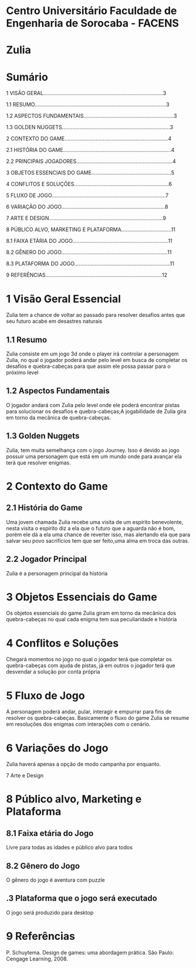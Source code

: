  # Centro Universitário Faculdade de Engenharia de Sorocaba - FACENS
 
 # Zulia














# Sumário

1  VISÃO GERAL……………………………………………………………………...3

1.1	RESUMO……………………………………………………………………………..3

1.2	ASPECTOS FUNDAMENTAIS…………………………………………………….3

1.3	GOLDEN NUGGETS……………………………………………………………….3

2 CONTEXTO DO GAME…………………………………………………………….4

2.1	HISTÓRIA DO GAME……………………………………………………………....4

2.2	PRINCIPAIS JOGADORES………………………………………………………..4

3	OBJETOS ESSENCIAIS DO GAME……………………………………………...5

4	CONFLITOS E SOLUÇÕES……………………………………………………….6

5	FLUXO DE JOGO…………………………………………………………………..7

6	VARIAÇÃO DO JOGO…………………………………………………………….8

7	ARTE E DESIGN…………………………………………………………………..9

8	PÚBLICO ALVO, MARKETING E PLATAFORMA…………………………….11

8.1	FAIXA ETÁRIA DO JOGO………………………………………………………..11

8.2	GÊNERO DO JOGO………………………………………………………………11

8.3 	PLATAFORMA DO JOGO………………………………………………………..11

9	REFERÊNCIAS…………………………………………………………………….12


# 1 Visão Geral Essencial

Zulia tem a chance de voltar ao passado para resolver  desafios antes que seu futuro acabe em desastres naturais

## 1.1 Resumo	

Zulia consiste em um jogo 3d onde o player irá controlar a personagem Zulia, no qual o jogador poderá andar pelo level em busca de completar os desafios e  quebra-cabeças para que assim ele possa passar para o próximo level

## 1.2 Aspectos Fundamentais

O jogador  andará com Zulia  pelo level onde ele poderá encontrar pistas para solucionar os desafios e quebra-cabeças;A jogabilidade de Zulia gira em torno  da mecânica  de quebra-cabeças.

## 1.3 Golden Nuggets

Zulia, tem muita semelhança com o jogo  Journey. Isso é devido ao jogo possuir uma personagem  que está em um mundo  onde para avançar  ela terá que resolver enigmas.

# 2 Contexto do Game

## 2.1 História do Game

Uma jovem chamada Zulia recebe uma visita de um espírito benevolente, nesta visita o espírito diz a ela que o futuro que  a aguarda não é bom, porém ele dá a ela uma chance de reverter  isso, mas alertando ela que para salvar seu povo sacrifícios tem que ser feito,uma alma em troca das outras.

## 2.2 Jogador Principal

Zulia é a personagem principal da história

# 3 Objetos Essenciais do Game

Os objetos essenciais do game Zulia giram em torno da mecânica dos quebra-cabeças no qual cada enigma tem sua peculiaridade e história 

# 4 Conflitos e Soluções

Chegará momentos no jogo no qual o jogador terá que completar os quebra-cabeças  com ajuda de pistas, já em outros  o jogador terá que desvendar a solução por conta própria 

# 5 Fluxo de Jogo
 
A personagem poderá andar, pular, interagir e empurrar para fins de resolver os quebra-cabeças. Basicamente o fluxo do game Zulia se resume em resoluções dos enigmas com interações com o cenário.

# 6 Variações do Jogo

Zulia haverá apenas a opção de modo campanha por enquanto.

7 Arte e Design 

# 8 Público alvo, Marketing e Plataforma

## 8.1 Faixa etária do Jogo

Livre para todas as idades e público alvo para todos  

## 8.2 Gênero do Jogo

O  gênero do jogo é aventura com puzzle

## .3 Plataforma que o jogo será executado

O jogo será produzido para desktop

# 9 Referências

P. Schuytema. Design de games: uma abordagem prática. São Paulo: Cengage Learning, 2008.
